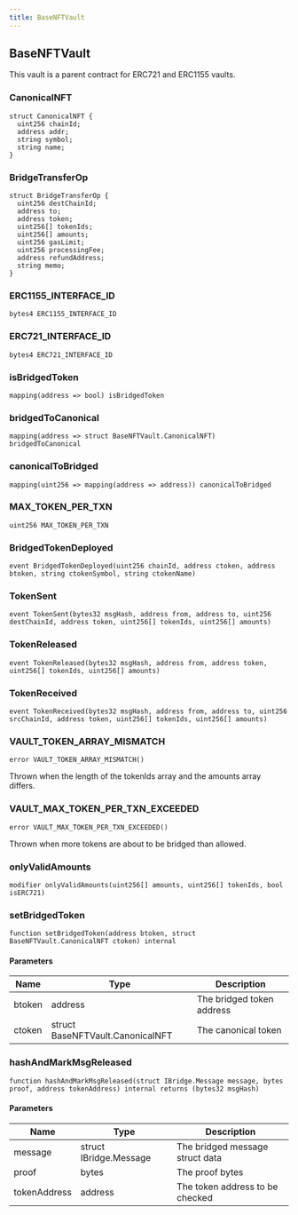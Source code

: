 ```yaml
---
title: BaseNFTVault
---
```


## BaseNFTVault

This vault is a parent contract for ERC721 and ERC1155 vaults.

### CanonicalNFT

```solidity
struct CanonicalNFT {
  uint256 chainId;
  address addr;
  string symbol;
  string name;
}
```

### BridgeTransferOp

```solidity
struct BridgeTransferOp {
  uint256 destChainId;
  address to;
  address token;
  uint256[] tokenIds;
  uint256[] amounts;
  uint256 gasLimit;
  uint256 processingFee;
  address refundAddress;
  string memo;
}
```

### ERC1155_INTERFACE_ID

```solidity
bytes4 ERC1155_INTERFACE_ID
```

### ERC721_INTERFACE_ID

```solidity
bytes4 ERC721_INTERFACE_ID
```

### isBridgedToken

```solidity
mapping(address => bool) isBridgedToken
```

### bridgedToCanonical

```solidity
mapping(address => struct BaseNFTVault.CanonicalNFT) bridgedToCanonical
```

### canonicalToBridged

```solidity
mapping(uint256 => mapping(address => address)) canonicalToBridged
```

### MAX_TOKEN_PER_TXN

```solidity
uint256 MAX_TOKEN_PER_TXN
```

### BridgedTokenDeployed

```solidity
event BridgedTokenDeployed(uint256 chainId, address ctoken, address btoken, string ctokenSymbol, string ctokenName)
```

### TokenSent

```solidity
event TokenSent(bytes32 msgHash, address from, address to, uint256 destChainId, address token, uint256[] tokenIds, uint256[] amounts)
```

### TokenReleased

```solidity
event TokenReleased(bytes32 msgHash, address from, address token, uint256[] tokenIds, uint256[] amounts)
```

### TokenReceived

```solidity
event TokenReceived(bytes32 msgHash, address from, address to, uint256 srcChainId, address token, uint256[] tokenIds, uint256[] amounts)
```

### VAULT_TOKEN_ARRAY_MISMATCH

```solidity
error VAULT_TOKEN_ARRAY_MISMATCH()
```

Thrown when the length of the tokenIds array and the amounts
array differs.

### VAULT_MAX_TOKEN_PER_TXN_EXCEEDED

```solidity
error VAULT_MAX_TOKEN_PER_TXN_EXCEEDED()
```

Thrown when more tokens are about to be bridged than allowed.

### onlyValidAmounts

```solidity
modifier onlyValidAmounts(uint256[] amounts, uint256[] tokenIds, bool isERC721)
```

### setBridgedToken

```solidity
function setBridgedToken(address btoken, struct BaseNFTVault.CanonicalNFT ctoken) internal
```

#### Parameters

| Name   | Type                             | Description               |
| ------ | -------------------------------- | ------------------------- |
| btoken | address                          | The bridged token address |
| ctoken | struct BaseNFTVault.CanonicalNFT | The canonical token       |

### hashAndMarkMsgReleased

```solidity
function hashAndMarkMsgReleased(struct IBridge.Message message, bytes proof, address tokenAddress) internal returns (bytes32 msgHash)
```

#### Parameters

| Name         | Type                   | Description                     |
| ------------ | ---------------------- | ------------------------------- |
| message      | struct IBridge.Message | The bridged message struct data |
| proof        | bytes                  | The proof bytes                 |
| tokenAddress | address                | The token address to be checked |
